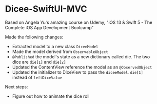 # Dicee-SwiftUI-MVC
Based on Angela Yu's amazing course on Udemy, "iOS 13 & Swift 5 - The Complete iOS App Development Bootcamp"

Made the following changes:

- Extracted model to a new class `DiceeModel`
- Made the model derived from `ObservableObject`
- `@Published` the model's state as a new dictionary called die. The two dice are `die[1]` and `die[2]`
- Updated the ContentView reference the model as an `@ObservedObject`
- Updated the initializer to DiceView to pass the `diceeModel.die[1]` instead of `leftDiceValue`

Next steps: 
- Figure out how to animate the dice roll

